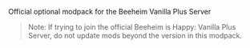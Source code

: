 Official optional modpack for the Beeheim Vanilla Plus Server


> Note:
> If trying to join the official Beeheim is Happy: Vanilla Plus Server, do not update mods beyond the version in this modpack.